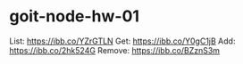 # goit-node-hw-01
 
List: https://ibb.co/YZrGTLN
Get: https://ibb.co/Y0gC1jB
Add: https://ibb.co/2hk524G
Remove: https://ibb.co/BZznS3m